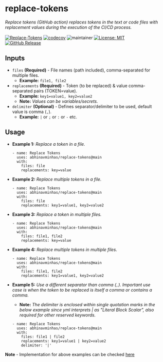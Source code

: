 # replace-tokens
*Replace tokens (GitHub action) replaces tokens in the text or code files with replacement values during the execution of the CI/CD process.* </br></br>
[![Replace-Tokens](https://github.com/abhinavminhas/replace-tokens/actions/workflows/ci.yml/badge.svg)](https://github.com/abhinavminhas/replace-tokens/actions/workflows/ci.yml)
[![codecov](https://codecov.io/github/abhinavminhas/replace-tokens/branch/main/graph/badge.svg?token=VP3CAOQCVB)](https://codecov.io/github/abhinavminhas/replace-tokens)
![maintainer](https://img.shields.io/badge/Creator/Maintainer-abhinavminhas-e65c00)
[![License: MIT](https://img.shields.io/badge/License-MIT-blue.svg)](https://opensource.org/licenses/MIT)
[![GitHub Release](https://img.shields.io/github/v/release/abhinavminhas/replace-tokens?label=Github%20Release)](https://github.com/abhinavminhas/replace-tokens/releases)

## Inputs

- `files` **(Required)** - File names (path included), comma-separated for multiple files.  
  - **Example:** ``` file1, file2 ```
- `replacements` **(Required)** - Token (to be replaced) & value comma-separated pairs (TOKEN=value).  
  - **Example:** ``` key1=value1, key2=value2 ```
  - **Note:** _Values can be variables/secrets._
- `delimiter` **(Optional)** - Defines separator/delimiter to be used, default value is comma (``` , ```).  
  - **Example:** ``` | ``` or ``` ; ``` or ``` : ``` or ``` - ``` etc.

## Usage

- **Example 1:** _Replace a token in a file._
  ```
  - name: Replace Tokens
    uses: abhinavminhas/replace-tokens@main
    with:
      files: file
      replacements: key=value
  ```

- **Example 2:** _Replace multiple tokens in a file._
  ```
  - name: Replace Tokens
    uses: abhinavminhas/replace-tokens@main
    with:
      files: file
      replacements: key1=value1, key2=value2
  ```

- **Example 3:** _Replace a token in multiple files._
  ```
  - name: Replace Tokens
    uses: abhinavminhas/replace-tokens@main
    with:
      files: file1, file2
      replacements: key=value
  ```

- **Example 4:** _Replace multiple tokens in multiple files._
  ```
  - name: Replace Tokens
    uses: abhinavminhas/replace-tokens@main
    with:
      files: file1, file2
      replacements: key1=value1, key2=value2
  ```

- **Example 5:** _Use a different separator than comma (``` , ```). Important use case is when the token to be replaced is itself a comma or contains a comma._
  - **Note:** _The delimiter is enclosed within single quotation marks in the below example since yml interprets | as "Literal Block Scalar", also required for other reserved keywords._
  ```
  - name: Replace Tokens
    uses: abhinavminhas/replace-tokens@main
    with:
      files: file1 | file2
      replacements: key1=value1 | key2=value2
      delimiter: '|'
  ```

**Note** - Implementation for above examples can be checked [here](https://github.com/abhinavminhas/replace-tokens/blob/main/.github/workflows/test-replace-tokens-action.yml)